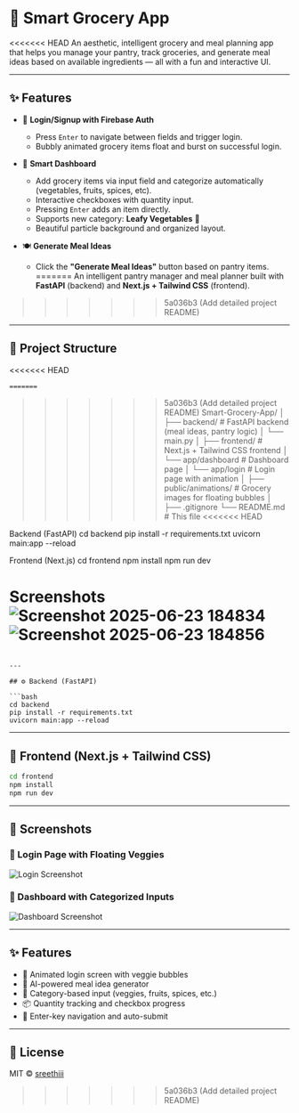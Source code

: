 # 🛒 Smart Grocery App

<<<<<<< HEAD
An aesthetic, intelligent grocery and meal planning app that helps you manage your pantry, track groceries, and generate meal ideas based on available ingredients — all with a fun and interactive UI.

---

## ✨ Features

- 🔐 **Login/Signup with Firebase Auth**
  - Press `Enter` to navigate between fields and trigger login.
  - Bubbly animated grocery items float and burst on successful login.

- 🧺 **Smart Dashboard**
  - Add grocery items via input field and categorize automatically (vegetables, fruits, spices, etc).
  - Interactive checkboxes with quantity input.
  - Pressing `Enter` adds an item directly.
  - Supports new category: **Leafy Vegetables** 🥬
  - Beautiful particle background and organized layout.

- 🍽️ **Generate Meal Ideas**
  - Click the **"Generate Meal Ideas"** button based on pantry items.
=======
An intelligent pantry manager and meal planner built with **FastAPI** (backend) and **Next.js + Tailwind CSS** (frontend).
>>>>>>> 5a036b3 (Add detailed project README)

---

## 📁 Project Structure

<<<<<<< HEAD
```bash
=======
```
>>>>>>> 5a036b3 (Add detailed project README)
Smart-Grocery-App/
│
├── backend/              # FastAPI backend (meal ideas, pantry logic)
│   └── main.py
│
├── frontend/             # Next.js + Tailwind CSS frontend
│   └── app/dashboard     # Dashboard page
│   └── app/login         # Login page with animation
│
├── public/animations/    # Grocery images for floating bubbles
│
├── .gitignore
└── README.md             # This file
<<<<<<< HEAD

Backend (FastAPI)
cd backend
pip install -r requirements.txt
uvicorn main:app --reload

Frontend (Next.js)
cd frontend
npm install
npm run dev

Screenshots
![Screenshot 2025-06-23 184834](https://github.com/user-attachments/assets/ca0accdd-7c72-4b1a-8331-5fa17c295bb2)
![Screenshot 2025-06-23 184856](https://github.com/user-attachments/assets/be509feb-a54d-47ec-aaec-312bbb583ad3)
=======
```

---

## ⚙️ Backend (FastAPI)

```bash
cd backend
pip install -r requirements.txt
uvicorn main:app --reload
```

---

## 🎨 Frontend (Next.js + Tailwind CSS)

```bash
cd frontend
npm install
npm run dev
```

---

## 📸 Screenshots

### 🔐 Login Page with Floating Veggies
![Login Screenshot](https://github.com/user-attachments/assets/ca0accdd-7c72-4b1a-8331-5fa17c295bb2)

### 🧾 Dashboard with Categorized Inputs
![Dashboard Screenshot](https://github.com/user-attachments/assets/be509feb-a54d-47ec-aaec-312bbb583ad3)

---

## ✨ Features

- 🥬 Animated login screen with veggie bubbles
- 🧠 AI-powered meal idea generator
- 📝 Category-based input (veggies, fruits, spices, etc.)
- 📦 Quantity tracking and checkbox progress
- 🔐 Enter-key navigation and auto-submit

---

## 📜 License

MIT © [sreethiii](https://github.com/sreethiii)
>>>>>>> 5a036b3 (Add detailed project README)
